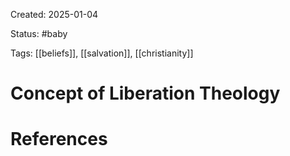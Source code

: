 Created: 2025-01-04

Status: #baby 

Tags: [[beliefs]], [[salvation]], [[christianity]]

# Concept of Liberation Theology









# References



